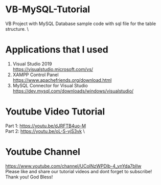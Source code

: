 # VB-MySQL-Tutorial
VB Project with MySQL Database sample code with sql file for the table structure. \

# Applications that I used
1. Visual Studio 2019 \
https://visualstudio.microsoft.com/vs/ 
2. XAMPP Control Panel \
https://www.apachefriends.org/download.html 
3. MySQL Connector for Visual Studio \
https://dev.mysql.com/downloads/windows/visualstudio/ 

# Youtube Video Tutorial
Part 1: https://youtu.be/dJRFTB4uo-M \
Part 2: https://youtu.be/oL-S-vjS3vk \

# Youtube Channel 
https://www.youtube.com/channel/UColNzWPDlb-4_vnYda7bIIw \
Please like and share our tutorial videos and dont forget to subscribe! \
Thank you! God Bless! 


